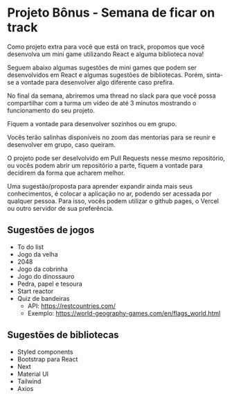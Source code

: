# Projeto Bônus - Semana de ficar on track

Como projeto extra para você que está on track, propomos que você desenvolva um mini game utilizando React e alguma biblioteca nova!

Seguem abaixo algumas sugestões de mini games que podem ser desenvolvidos em React e algumas sugestões de bibliotecas. Porém, sinta-se a vontade para desenvolver algo diferente caso prefira.

No final da semana, abriremos uma thread no slack para que você possa compartilhar com a turma um vídeo de até 3 minutos mostrando o funcionamento do seu projeto.

Fiquem a vontade para desenvolver sozinhos ou em grupo.

Vocês terão salinhas disponíveis no zoom das mentorias para se reunir e desenvolver em grupo, caso queiram.

O projeto pode ser deselvolvido em Pull Requests nesse mesmo repositório, ou vocês podem abrir um repositório a parte, fiquem a vontade para decidirem da forma que acharem melhor.

Uma sugestão/proposta para aprender expandir ainda mais seus conhecimentos, é colocar a aplicação no ar, podendo ser acessada por qualquer pessoa. Para isso, vocês podem utilizar o github pages, o Vercel ou outro servidor de sua preferência.


## Sugestões de jogos

- To do list
- Jogo da velha
- 2048
- Jogo da cobrinha
- Jogo do dinossauro
- Pedra, papel e tesoura
- Start reactor
- Quiz de bandeiras
    - API: https://restcountries.com/
    - Exemplo: https://world-geography-games.com/en/flags_world.html


## Sugestões de bibliotecas

- Styled components
- Bootstrap para React
- Next
- Material UI
- Tailwind
- Axios
